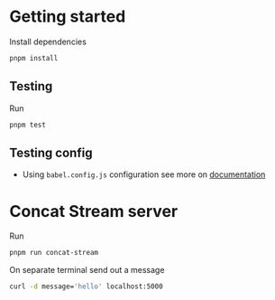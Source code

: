 # Getting started

Install dependencies

```zsh
pnpm install
```

## Testing

Run

```zsh
pnpm test
```

## Testing config

- Using `babel.config.js` configuration see more on [documentation](https://babeljs.io/docs/)

# Concat Stream server

Run

```zsh
pnpm run concat-stream
```

On separate terminal send out a message

```zsh
curl -d message='hello' localhost:5000
```
